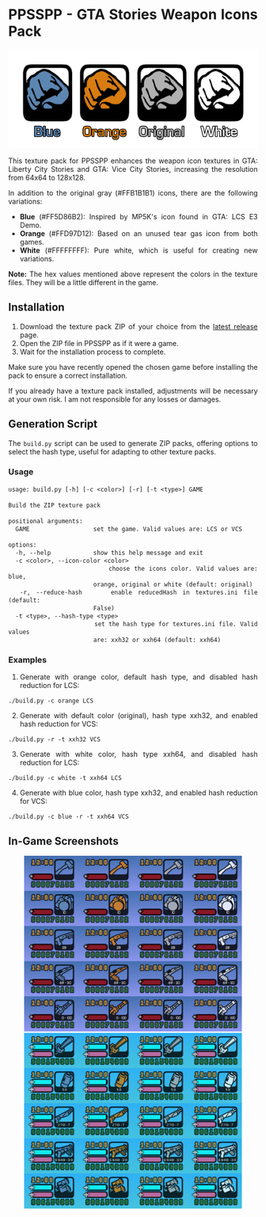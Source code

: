 <div align="justify">

# PPSSPP - GTA Stories Weapon Icons Pack
<p align="center">
    <img src="./images/logo.webp" width="auto" height="200">
</p>

This texture pack for PPSSPP enhances the weapon icon textures in GTA: Liberty City Stories and GTA: Vice City Stories, increasing the resolution from 64x64 to 128x128.

In addition to the original gray (#FFB1B1B1) icons, there are the following variations:

- **Blue** (#FF5D86B2): Inspired by MP5K's icon found in GTA: LCS E3 Demo.
- **Orange** (#FFD97D12): Based on an unused tear gas icon from both games.
- **White** (#FFFFFFFF): Pure white, which is useful for creating new variations.

**Note:** The hex values ​​mentioned above represent the colors in the texture files. They will be a little different in the game.

## Installation

1. Download the texture pack ZIP of your choice from the [latest release](https://github.com/santiago046/ppsspp-gta-stories-weapon-icons-pack/releases/latest) page.
2. Open the ZIP file in PPSSPP as if it were a game.
3. Wait for the installation process to complete.

Make sure you have recently opened the chosen game before installing the pack to ensure a correct installation.

If you already have a texture pack installed, adjustments will be necessary at your own risk. I am not responsible for any losses or damages.

## Generation Script

The `build.py` script can be used to generate ZIP packs, offering options to select the hash type, useful for adapting to other texture packs.

### Usage

```
usage: build.py [-h] [-c <color>] [-r] [-t <type>] GAME

Build the ZIP texture pack

positional arguments:
  GAME                  set the game. Valid values are: LCS or VCS

options:
  -h, --help            show this help message and exit
  -c <color>, --icon-color <color>
                        choose the icons color. Valid values are: blue,
                        orange, original or white (default: original)
  -r, --reduce-hash     enable reducedHash in textures.ini file (default:
                        False)
  -t <type>, --hash-type <type>
                        set the hash type for textures.ini file. Valid values
                        are: xxh32 or xxh64 (default: xxh64)
```

### Examples

1. Generate with orange color, default hash type, and disabled hash reduction for LCS:
  ```
  ./build.py -c orange LCS
  ```

2. Generate with default color (original), hash type xxh32, and enabled hash reduction for VCS:
  ```
  ./build.py -r -t xxh32 VCS
  ```

3. Generate with white color, hash type xxh64, and disabled hash reduction for LCS:
  ```
  ./build.py -c white -t xxh64 LCS
  ```

4. Generate with blue color, hash type xxh32, and enabled hash reduction for VCS:
  ```
  ./build.py -c blue -r -t xxh64 VCS
  ```

## In-Game Screenshots

<p align="middle">
    <img src="./images/lcs_ingame.webp" width="auto" height="355">
    <img src="./images/vcs_ingame.webp" width="auto" height="355">
</p>

</div>
